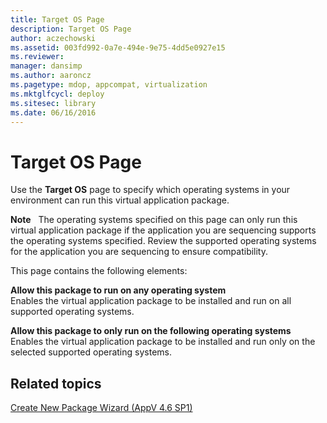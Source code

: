 ```yaml
---
title: Target OS Page
description: Target OS Page
author: aczechowski
ms.assetid: 003fd992-0a7e-494e-9e75-4dd5e0927e15
ms.reviewer: 
manager: dansimp
ms.author: aaroncz
ms.pagetype: mdop, appcompat, virtualization
ms.mktglfcycl: deploy
ms.sitesec: library
ms.date: 06/16/2016
---
```



# Target OS Page


Use the **Target OS** page to specify which operating systems in your environment can run this virtual application package.

**Note**  
The operating systems specified on this page can only run this virtual application package if the application you are sequencing supports the operating systems specified. Review the supported operating systems for the application you are sequencing to ensure compatibility.

 

This page contains the following elements:

<a href="" id="allow-this-package-to-run-on-any-operating-system"></a>**Allow this package to run on any operating system**  
Enables the virtual application package to be installed and run on all supported operating systems.

<a href="" id="allow-this-package-to-only-run-on-the-following-operating-systems"></a>**Allow this package to only run on the following operating systems**  
Enables the virtual application package to be installed and run only on the selected supported operating systems.

## Related topics


[Create New Package Wizard (AppV 4.6 SP1)](create-new-package-wizard---appv-46-sp1-.md)

 

 





